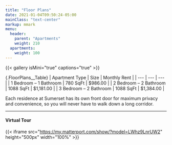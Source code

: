 ```yaml
---
title: "Floor Plans"
date: 2021-01-04T09:50:24-05:00
mainClass: "text-center"
markup: mmark
menu:
  header:
    parent: "Apartments"
    weight: 210
  apartments:
    weight: 100
---
```


{{< gallery isMini="true" captions="true" >}}

{.FloorPlans__Table}
| Apartment Type | Size | Monthly Rent |
| --- | --- | --- |
| 1 Bedroom – 1 Bathroom | 780 SqFt | $986.00 |
| 2 Bedroom – 2 Bathroom | 1088 SqFt | $1,181.00 |
| 3 Bedroom – 2 Bathroom | 1088 SqFt | $1,384.00 |



Each residence at Sumerset has its own front door for maximum privacy and
convenience, so you will never have to walk down a long corridor.

***

#### Virtual Tour
{{< iframe src="https://my.matterport.com/show/?model=LWhz9LnrUW2" height="500px" width="100%" >}}
